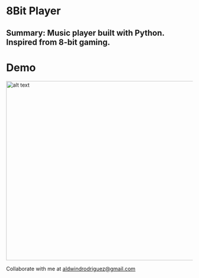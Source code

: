 # 8Bit Player

## Summary: Music player built with Python. Inspired from 8-bit gaming.

# Demo

  
<img src="screenshots/8bit.gif" alt="alt text" width="599" height="483">  


Collaborate with me at aldwindrodriguez@gmail.com
